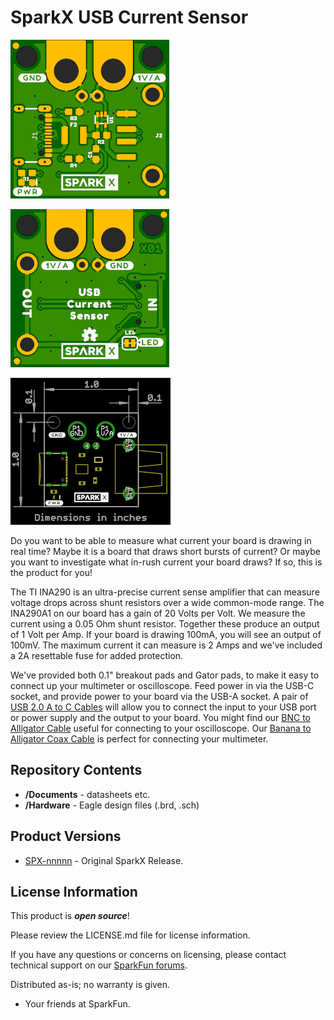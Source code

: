 SparkX USB Current Sensor
========================================

![SparkX USB Current Sensor](./img/Top.png)

![SparkX USB Current Sensor](./img/Bottom.png)

![SparkX USB Current Sensor](./img/Dimensions.png)

Do you want to be able to measure what current your board is drawing in real time? Maybe it is a board that draws short bursts of current?
Or maybe you want to investigate what in-rush current your board draws? If so, this is the product for you!

The TI INA290 is an ultra-precise current sense amplifier that can measure voltage drops across shunt resistors over a wide common-mode range.
The INA290A1 on our board has a gain of 20 Volts per Volt. We measure the current using a 0.05 Ohm shunt resistor. Together these produce an
output of 1 Volt per Amp. If your board is drawing 100mA, you will see an output of 100mV. The maximum current it can measure is 2 Amps
and we've included a 2A resettable fuse for added protection.

We've provided both 0.1" breakout pads and Gator pads, to make it easy to connect up your multimeter or oscilloscope.
Feed power in via the USB-C socket, and provide power to your board via the USB-A socket.
A pair of [USB 2.0 A to C Cables](https://www.sparkfun.com/products/15092) will allow you to connect the input to your USB port or power supply
and the output to your board.
You might find our [BNC to Alligator Cable](https://www.sparkfun.com/products/504) useful for connecting to your oscilloscope.
Our [Banana to Alligator Coax Cable](https://www.sparkfun.com/products/508) is perfect for connecting your multimeter.

Repository Contents
-------------------
* **/Documents** - datasheets etc.
* **/Hardware** - Eagle design files (.brd, .sch)

Product Versions
----------------
* [SPX-nnnnn](https://www.sparkfun.com/products/nnnnn) - Original SparkX Release.

License Information
-------------------

This product is _**open source**_!

Please review the LICENSE.md file for license information.

If you have any questions or concerns on licensing, please contact technical support on our [SparkFun forums](https://forum.sparkfun.com/viewforum.php?f=152).

Distributed as-is; no warranty is given.

- Your friends at SparkFun.
